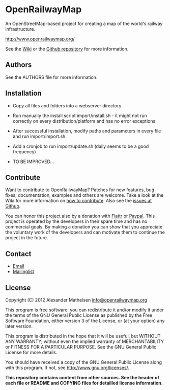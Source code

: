 # OpenRailwayMap

 An OpenStreetMap-based project for creating a map of the world's railway infrastructure.

 http://www.openrailwaymap.org/

 See the [Wiki](http://wiki.openrailwaymap.org/) or the [Github repository](https://github.com/rurseekatze/OpenRailwayMap) for more information.

## Authors

 See the AUTHORS file for more information.

## Installation

 * Copy all files and folders into a webserver directory
 * Run manually the install script import/install.sh - it might not run correctly on every distribution/platform and has no error exceptions
 * After successful installation, modify paths and parameters in every file and run import/import.sh
 * Add a cronjob to run import/update.sh (daily seems to be a good frequency)

 * TO BE IMPROVED...

## Contribute

 Want to contribute to OpenRailwayMap? Patches for new features, bug fixes, documentation, examples and others are welcome. Take a look at the Wiki for more information on [how to contribute](http://wiki.openstreetmap.org/wiki/OpenRailwayMap#Contribute). Also see the [issues at Github](https://github.com/rurseekatze/OpenRailwayMap/issues).

 You can honor this project also by a donation with [Flattr](https://flattr.com/thing/1327262/OpenRailwayMap) or [Paypal](https://www.paypal.com/cgi-bin/webscr?cmd=_s-xclick&hosted_button_id=9KCKT39N7AGL8). This project is operated by the developers in their spare time and has no commercial goals. By making a donation you can show that you appreciate the voluntary work of the developers and can motivate them to continue the project in the future.

## Contact

 * [Email](info@openrailwaymap.org)
 * [Mailinglist](http://lists.openrailwaymap.org/lists/listinfo/openrailwaymap)

## License

Copyright (C) 2012 Alexander Matheisen <info@openrailwaymap.org>

This program is free software: you can redistribute it and/or modify it under the terms of the GNU General Public License as published by the Free Software Foundation, either version 3 of the License, or (at your option) any later version.

This program is distributed in the hope that it will be useful, but WITHOUT ANY WARRANTY; without even the implied warranty of MERCHANTABILITY or FITNESS FOR A PARTICULAR PURPOSE. See the GNU General Public License for more details.

You should have received a copy of the GNU General Public License along with this program. If not, see http://www.gnu.org/licenses/.

__This repository contains content from other sources. See the header of each file or README and COPYING files for detailled license information.__
